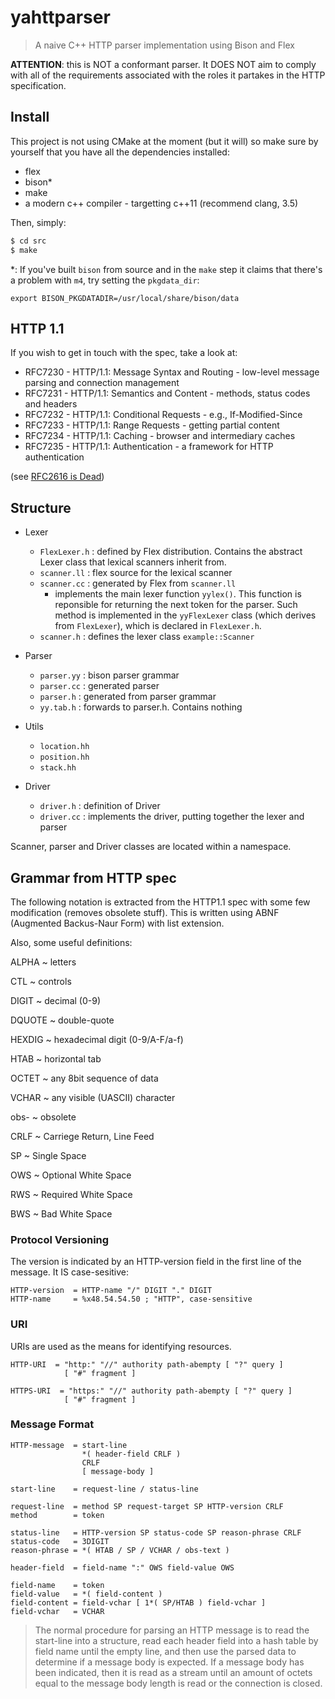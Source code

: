 # yahttparser

> A naive C++ HTTP parser implementation using Bison and Flex

**ATTENTION**: this is NOT a conformant parser. It DOES NOT aim to comply with all of the requirements associated with the roles it partakes in the HTTP specification.


## Install

This project is not using CMake at the moment (but it will) so make sure by yourself that you have all the dependencies installed:

- flex
- bison\*
- make
- a modern c++ compiler - targetting c++11 (recommend clang, 3.5)

Then, simply:

```sh
$ cd src
$ make
```

\*: If you've built `bison` from source and in the `make` step it claims that there's a problem with `m4`, try setting the `pkgdata_dir`:

```
export BISON_PKGDATADIR=/usr/local/share/bison/data
```

## HTTP 1.1

If you wish to get in touch with the spec, take a look at:

-   RFC7230 - HTTP/1.1: Message Syntax and Routing - low-level message parsing and connection management
-   RFC7231 - HTTP/1.1: Semantics and Content - methods, status codes and headers
-   RFC7232 - HTTP/1.1: Conditional Requests - e.g., If-Modified-Since
-   RFC7233 - HTTP/1.1: Range Requests - getting partial content
-   RFC7234 - HTTP/1.1: Caching - browser and intermediary caches
-   RFC7235 - HTTP/1.1: Authentication - a framework for HTTP authentication

(see [RFC2616 is Dead](https://www.mnot.net/blog/2014/06/07/rfc2616_is_dead))



## Structure

- Lexer
    - `FlexLexer.h` : defined by Flex distribution. Contains the abstract Lexer class that lexical scanners inherit from.
    - `scanner.ll`  : flex source for the lexical scanner
    - `scanner.cc`  : generated by Flex from `scanner.ll`
        - implements the main lexer function `yylex()`. This function is reponsible for returning the next token for the parser. Such method is implemented in the `yyFlexLexer` class (which derives from `FlexLexer`), which is declared in `FlexLexer.h`.
    - `scanner.h`   :  defines the lexer class `example::Scanner`

- Parser
    - `parser.yy` : bison parser grammar
    - `parser.cc` : generated parser
    - `parser.h`  : generated from parser grammar
    - `yy.tab.h`  : forwards to parser.h. Contains nothing

- Utils
    - `location.hh`
    - `position.hh`
    - `stack.hh`

- Driver
    - `driver.h`  : definition of Driver
    - `driver.cc` : implements the driver, putting together the lexer and parser

Scanner, parser and Driver classes are located within a namespace.


## Grammar from HTTP spec

The following notation is extracted from the HTTP1.1 spec with some few modification (removes obsolete stuff). This is written using ABNF (Augmented Backus-Naur Form) with list extension.

Also, some useful definitions:

ALPHA
  ~ letters

CTL
  ~ controls

DIGIT
  ~ decimal (0-9)

DQUOTE
  ~ double-quote

HEXDIG
  ~ hexadecimal digit (0-9/A-F/a-f)

HTAB
  ~ horizontal tab

OCTET
  ~ any 8bit sequence of data

VCHAR
  ~ any visible (UASCII) character

obs-
  ~ obsolete

CRLF
  ~ Carriege Return, Line Feed

SP
  ~ Single Space

OWS
  ~ Optional White Space

RWS
  ~ Required White Space

BWS
  ~ Bad White Space


### Protocol Versioning

The version is indicated by an HTTP-version field in the first line of the message. It IS case-sesitive:

```
HTTP-version  = HTTP-name "/" DIGIT "." DIGIT
HTTP-name     = %x48.54.54.50 ; "HTTP", case-sensitive
```

### URI

URIs are used as the means for identifying resources.

```
HTTP-URI  = "http:" "//" authority path-abempty [ "?" query ]
            [ "#" fragment ]

HTTPS-URI  = "https:" "//" authority path-abempty [ "?" query ]
            [ "#" fragment ]
```

### Message Format

```
HTTP-message  = start-line
                *( header-field CRLF )
                CRLF
                [ message-body ]

start-line    = request-line / status-line

request-line  = method SP request-target SP HTTP-version CRLF
method        = token

status-line   = HTTP-version SP status-code SP reason-phrase CRLF
status-code   = 3DIGIT
reason-phrase = *( HTAB / SP / VCHAR / obs-text )

header-field  = field-name ":" OWS field-value OWS

field-name    = token
field-value   = *( field-content )
field-content = field-vchar [ 1*( SP/HTAB ) field-vchar ]
field-vchar   = VCHAR
```



> The normal procedure for parsing an HTTP message is to read the
> start-line into a structure, read each header field into a hash table
> by field name until the empty line, and then use the parsed data to
> determine if a message body is expected.  If a message body has been
> indicated, then it is read as a stream until an amount of octets
> equal to the message body length is read or the connection is closed.


